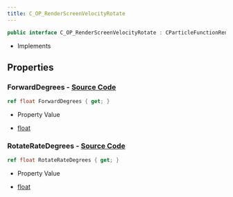```yaml
---
title: C_OP_RenderScreenVelocityRotate
---
```


```csharp
public interface C_OP_RenderScreenVelocityRotate : CParticleFunctionRenderer, CParticleFunction, ISchemaClass<CParticleFunction>, ISchemaClass<CParticleFunctionRenderer>, ISchemaClass<C_OP_RenderScreenVelocityRotate>, ISchemaField, ISchemaClass, INativeHandle
```

- Implements

## Properties

### **ForwardDegrees** - [Source Code](https://github.com/swiftly-solution/swiftlys2/blob/main/managed/src/SwiftlyS2.Generated/Schemas/Interfaces/C_OP_RenderScreenVelocityRotate.cs#L18)

```csharp
ref float ForwardDegrees { get; }
```

- Property Value

- [float](https://learn.microsoft.com/dotnet/api/system.single)

### **RotateRateDegrees** - [Source Code](https://github.com/swiftly-solution/swiftlys2/blob/main/managed/src/SwiftlyS2.Generated/Schemas/Interfaces/C_OP_RenderScreenVelocityRotate.cs#L16)

```csharp
ref float RotateRateDegrees { get; }
```

- Property Value

- [float](https://learn.microsoft.com/dotnet/api/system.single)

